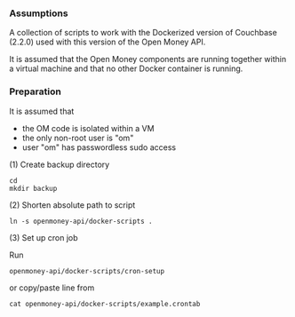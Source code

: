### Assumptions

A collection of scripts to work with the Dockerized version of Couchbase (2.2.0)
used with this version of the Open Money API.

It is assumed that the Open Money components are running together within a
virtual machine and that no other Docker container is running.

### Preparation

It is assumed that 
- the OM code is isolated within a VM 
- the only non-root user is "om"
- user "om" has passwordless sudo access

(1) Create backup directory
```
cd
mkdir backup
```

(2) Shorten absolute path to script

```
ln -s openmoney-api/docker-scripts .
```

(3) Set up cron job

Run
```
openmoney-api/docker-scripts/cron-setup
```

or copy/paste line from
``` 
cat openmoney-api/docker-scripts/example.crontab
```
